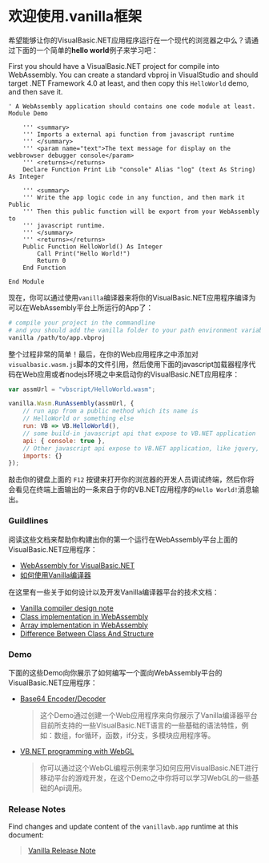 # 欢迎使用.vanilla框架

希望能够让你的VisualBasic.NET应用程序运行在一个现代的浏览器之中么？请通过下面的一个简单的**hello world**例子来学习吧：

First you should have a VisualBasic.NET project for compile into WebAssembly. You can create a standard vbproj in VisualStudio and should target .NET Framework 4.0 at least, and then copy this ``HelloWorld`` demo, and then save it. 

```vbnet
' A WebAssembly application should contains one code module at least.
Module Demo

    ''' <summary>
    ''' Imports a external api function from javascript runtime
    ''' </summary>
    ''' <param name="text">The text message for display on the webbrowser debugger console</param>
    ''' <returns></returns>
    Declare Function Print Lib "console" Alias "log" (text As String) As Integer

    ''' <summary>
    ''' Write the app logic code in any function, and then mark it Public 
    ''' Then this public function will be export from your WebAssembly to 
    ''' javascript runtime.
    ''' </summary>
    ''' <returns></returns>
    Public Function HelloWorld() As Integer 
        Call Print("Hello World!")
        Return 0
    End Function

End Module
```

现在，你可以通过使用``vanilla``编译器来将你的VisualBasic.NET应用程序编译为可以在WebAssembly平台上所运行的App了：

```bash
# compile your project in the commandline
# and you should add the vanilla folder to your path environment variables.
vanilla /path/to/app.vbproj
```

整个过程非常的简单！最后，在你的Web应用程序之中添加对``visualbasic.wasm.js``脚本的文件引用，然后使用下面的javascript加载器程序代码在Web应用或者nodejs环境之中来启动你的VisualBasic.NET应用程序：

```javascript
var assmUrl = "vbscript/HelloWorld.wasm";

vanilla.Wasm.RunAssembly(assmUrl, {
    // run app from a public method which its name is
    // HelloWorld or something else
    run: VB => VB.HelloWorld(),
    // some build-in javascript api that expose to VB.NET application
    api: { console: true },
    // Other javascript api expose to VB.NET application, like jquery, bootstrap, etc
    imports: {}
});
```

敲击你的键盘上面的 ``F12`` 按键来打开你的浏览器的开发人员调试终端，然后你将会看见在终端上面输出的一条来自于你的VB.NET应用程序的``Hello World!``消息输出。

### Guildlines

阅读这些文档来帮助你构建出你的第一个运行在WebAssembly平台上面的VisualBasic.NET应用程序：

+ [WebAssembly for VisualBasic.NET](/#webassembly)
+ [如何使用Vanilla编译器](/#use_compiler)

在这里有一些关于如何设计以及开发Vanilla编译器平台的技术文档：

+ [Vanilla compiler design note](/#compiler_design_notes)
+ [Class implementation in WebAssembly](/#class_impl)
+ [Array implementation in WebAssembly](/#array_impl)
+ [Difference Between Class And Structure](/#class_struct_difference)

### Demo

下面的这些Demo向你展示了如何编写一个面向WebAssembly平台的VisualBasic.NET应用程序：

+ [Base64 Encoder/Decoder](/vbscripts/base64.html)
  > 这个Demo通过创建一个Web应用程序来向你展示了Vanilla编译器平台目前所支持的一些VIsualBasic.NET语言的一些基础的语法特性，例如：数组，for循环，函数，if分支，多模块应用程序等。
+ [VB.NET programming with WebGL](/vbscripts/webgl.html)
  > 你可以通过这个WebGL编程示例来学习如何应用VisualBasic.NET进行移动平台的游戏开发，在这个Demo之中你将可以学习WebGL的一些基础的Api调用。

### Release Notes

Find changes and update content of the ``vanillavb.app`` runtime at this document:

> [Vanilla Release Note](/#release_notes)